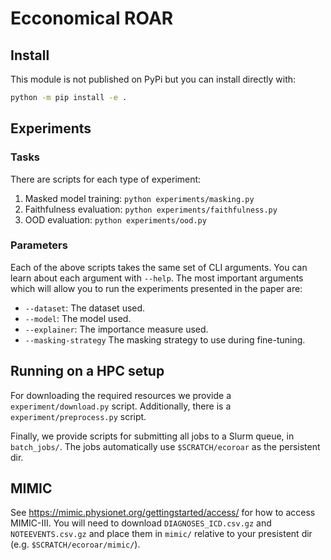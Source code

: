 # Ecconomical ROAR

## Install

This module is not published on PyPi but you can install directly with:

```bash
python -m pip install -e .
```

## Experiments

### Tasks

There are scripts for each type of experiment:

1. Masked model training: `python experiments/masking.py`
2. Faithfulness evaluation: `python experiments/faithfulness.py`
3. OOD evaluation: `python experiments/ood.py`

### Parameters

Each of the above scripts takes the same set of CLI arguments. You can learn
about each argument with `--help`. The most important arguments which
will allow you to run the experiments presented in the paper are:

* `--dataset`: The dataset used.
* `--model`: The model used.
* `--explainer`: The importance measure used.
* `--masking-strategy` The masking strategy to use during fine-tuning.

## Running on a HPC setup

For downloading the required resources we provide a `experiment/download.py` script.
Additionally, there is a `experiment/preprocess.py` script.

Finally, we provide scripts for submitting all jobs to a Slurm
queue, in `batch_jobs/`. The jobs automatically use `$SCRATCH/ecoroar`
as the persistent dir.

## MIMIC

See https://mimic.physionet.org/gettingstarted/access/ for how to access MIMIC-III.
You will need to download `DIAGNOSES_ICD.csv.gz` and `NOTEEVENTS.csv.gz` and
place them in `mimic/` relative to your presistent dir (e.g. `$SCRATCH/ecoroar/mimic/`).
